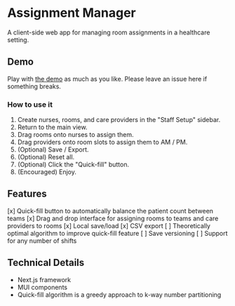# Assignment Manager
A client-side web app for managing room assignments in a healthcare setting.

## Demo
Play with [the demo](https://breakdown-builder-de4f8e84a9f8.herokuapp.com/) as much as you like. Please leave an issue here if something breaks.

### How to use it
1. Create nurses, rooms, and care providers in the "Staff Setup" sidebar.
2. Return to the main view.
3. Drag rooms onto nurses to assign them.
4. Drag providers onto room slots to assign them to AM / PM.
5. (Optional) Save / Export.
6. (Optional) Reset all.
7. (Optional) Click the "Quick-fill" button.
8. (Encouraged) Enjoy.

## Features
[x] Quick-fill button to automatically balance the patient count between teams
[x] Drag and drop interface for assigning rooms to teams and care providers to rooms
[x] Local save/load
[x] CSV export
[ ] Theoretically optimal algorithm to improve quick-fill feature
[ ] Save versioning
[ ] Support for any number of shifts

## Technical Details
- Next.js framework
- MUI components
- Quick-fill algorithm is a greedy approach to k-way number partitioning
